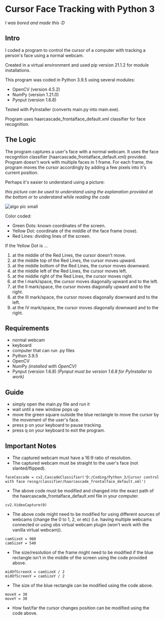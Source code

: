 # Cursor Face Tracking with Python 3
_I was bored and made this :D_

## Intro

I coded a program to control the cursor of a computer with tracking a person's face using a normal webcam.

Created in a virtual environment and used pip version 21.1.2 for module installations.

This program was coded in Python 3.9.5 using several modules:
- OpenCV (version 4.5.2)
- NumPy (version 1.21.0)
- Pynput (version 1.6.8)

Tested with PyInstaller (converts main.py into main.exe).

Program uses haarcascade_frontalface_default.xml classifier for face recognition.

## The Logic

The program captures a user's face with a normal webcam. It uses the face recognition classifier (haarcascade_frontalface_default.xml) provided. Program doesn't work with multiple faces in 1 frame. For each frame, the program moves the cursor accordingly by adding a few pixels into it's current position.

Perhaps it's easier to understand using a picture:

_this picture can be used to understand using the explanation provided at the bottom or to understand while reading the code_

![algo pic small](https://user-images.githubusercontent.com/85069947/123402205-b1097400-d5d1-11eb-96dc-156cbac943d7.jpg)

Color coded:
- Green Dots: known coordinates of the screen.
- Yellow Dot: coordinate of the middle of the face frame (nose).
- Red Lines: dividing lines of the screen.

If the Yellow Dot is ...
1. at the middle of the Red Lines, the cursor doesn't move.
2. at the middle top of the Red Lines, the cursor moves upward.
3. at the middle bottom of the Red Lines, the cursor moves downward.
4. at the middle left of the Red Lines, the cursor moves left.
5. at the middle right of the Red Lines, the cursor moves right.
6. at the I mark/space, the cursor moves diagonally upward and to the left.
7. at the II mark/space, the cursor moves diagonally upward and to the right.
8. at the III mark/space, the cursor moves diagonally downward and to the left.
9. at the IV mark/space, the cursor moves diagonally downward and to the right.

## Requirements
- normal webcam
- keyboard
- computer that can run .py files
- Python 3.9.5
- OpenCV
- NumPy _(installed with OpenCV)_
- Pynput (version 1.6.8) _(Pynput must be version 1.6.8 for PyInstaller to work)_

## Guide
- simply open the main.py file and run it
- wait until a new window pops up
- move the green square outside the blue rectangle to move the cursor by the movement of the user's face.
- press p on your keyboard to pause tracking.
- press q on your keyboard to exit the program.

## Important Notes
- The captured webcam must have a 16:9 ratio of resolution.
- The captured webcam must be straight to the user's face (not slanted/flipped).
```
faceCascade = cv2.CascadeClassifier('D:/Coding/Python 3/Cursor control with face recog/classifier/haarcascade_frontalface_default.xml')
```
- The above code must be modified and changed into the exact path of the haarcascade_frontalface_default.xml file in your computer.
```
cv2.VideoCapture(0)
```
- The above code might need to be modified for using different sources of webcams (change the 0 to 1, 2, or etc) (i.e. having multiple webcams connected or using obs virtual webcam plugin (won't work with the vanilla virtual webcam)).
```
camSizeX = 960
camSizeY = 540
```
- The size/resolution of the frame might need to be modified if the blue rectangle isn't in the middle of the screen using the code provided above.
```
midOfScreenX = camSizeX / 2
midOfScreenY = camSizeY / 2
```
- The size of the blue rectangle can be modified using the code above.
```
moveX = 30
moveY = 30
```
- How fast/far the cursor changes position can be modified using the code above.

